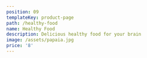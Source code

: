 ```yaml
---
position: 09
templateKey: product-page
path: /healthy-food
name: Healthy Food
description: Delicious healthy food for your brain
image: /assets/papaia.jpg
price: '8'
---
```


